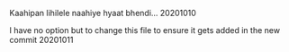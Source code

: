 Kaahipan lihilele naahiye hyaat bhendi... 20201010

I have no option but to change this file to ensure it gets added in the new commit 20201011